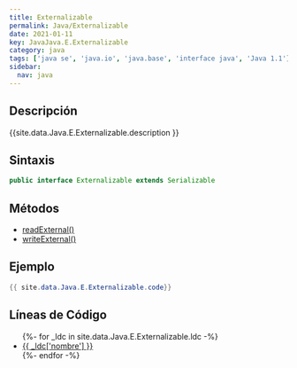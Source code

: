 ```yaml
---
title: Externalizable
permalink: Java/Externalizable
date: 2021-01-11
key: JavaJava.E.Externalizable
category: java
tags: ['java se', 'java.io', 'java.base', 'interface java', 'Java 1.1']
sidebar: 
  nav: java
---
```


## Descripción
{{site.data.Java.E.Externalizable.description }}

## Sintaxis
~~~java
public interface Externalizable extends Serializable
~~~

## Métodos
* [readExternal()](/Java/Externalizable/readExternal)
* [writeExternal()](/Java/Externalizable/writeExternal)

## Ejemplo
~~~java
{{ site.data.Java.E.Externalizable.code}}
~~~

## Líneas de Código
<ul>
{%- for _ldc in site.data.Java.E.Externalizable.ldc -%}
   <li>
       <a href="{{_ldc['url'] }}">{{ _ldc['nombre'] }}</a>
   </li>
{%- endfor -%}
</ul>
